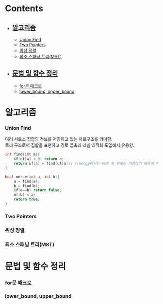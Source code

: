 # Contents
* ## **[알고리즘](#알고리즘)**  
  * [Union Find](#union-find)  
  * [Two Pointers](#two-pointers)  
  * [위상 정렬](#위상-정렬)  
  * [최소 스패닝 트리(MST)](#최소-스패닝-트리(MST))  
  
* ## **[문법 및 함수 정리](#문법-및-함수-정리)** 
  * [for문 매크로](#for문-매크로)  
  * [lower_bound, upper_bound](#lower_bound,-upper_bound)
  
# 알고리즘
### Union Find  
여러 서로소 집합의 정보를 저장하고 있는 자료구조를 의미함.  
트리 구조로써 집합을 표현하고 경로 압축과 레벨 최적화 도입해서 유용함.  
```c++
int find(int a){
    if(uf[a] < 0) return a;
    return uf[a] = find(uf[a]); //merge에서는 바로 위 부모만 저장하기 때문에 메모이제이션처럼 구현.
}

bool merge(int a, int b){
    a = find(a);
    b = find(b);
    if(a==b) return false;
    uf[b] = a;
    return true;
}
```
  
### Two Pointers  

### 위상 정렬  

### 최소 스패닝 트리(MST)  


# 문법 및 함수 정리
### for문 매크로  

### lower_bound, upper_bound  
